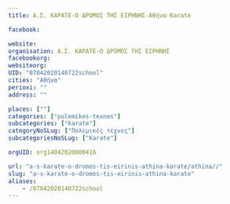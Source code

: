 ```yaml
---
title: Α.Σ. ΚΑΡΑΤΕ-Ο ΔΡΟΜΟΣ ΤΗΣ ΕΙΡΗΝΗΣ-Αθήνα-Karate

facebook:

website:
organisation: Α.Σ. ΚΑΡΑΤΕ-Ο ΔΡΟΜΟΣ ΤΗΣ ΕΙΡΗΝΗΣ
facebookorg:
websiteorg:
UID: "07042020140722school"
cities: "Αθήνα"
perioxi: ""
address: ""

places: [""]
categories: ["polemikes-texnes"]
subcategories: ["karate"]
categoryNoSLug: ["Πολεμικές τέχνες"]
subcategoriesNoSLug: ["Karate"]

orgUID: org14042020000416

url: "a-s-karate-o-dromos-tis-eirinis-athina-karate/athina//"
slug: "a-s-karate-o-dromos-tis-eirinis-athina-karate"
aliases:
    - /07042020140722school
---
```





